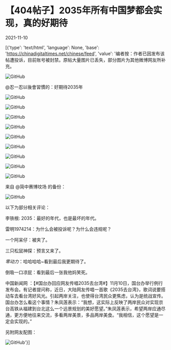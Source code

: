 # 【404帖子】2035年所有中国梦都会实现，真的好期待

2021-11-10

[{'type': 'text/html', 'language': None, 'base': 'https://chinadigitaltimes.net/chinese/feed', 'value': '编者按：作者已因发布该帖遭投诉，目前账号被封禁。原帖大量图片已丢失，部分图片为其他微博网友所补充。

![GitHub](https://chinadigitaltimes.net/chinese/files/2021/11/image-1636554648057.png)



@忍一忍以後會習慣的：好期待2035年

![GitHub](https://chinadigitaltimes.net/chinese/files/2021/11/image-1636554415633.png)

![GitHub](https://chinadigitaltimes.net/chinese/files/2021/11/image-1636554694521.png)

![GitHub](https://chinadigitaltimes.net/chinese/files/2021/11/image-1636554752667.png)

![GitHub](https://chinadigitaltimes.net/chinese/files/2021/11/image-1636554842408.png)

![GitHub](https://chinadigitaltimes.net/chinese/files/2021/11/image-1636554947037.png)

![GitHub](https://chinadigitaltimes.net/chinese/files/2021/11/image-1636554989999.png)

![GitHub](https://chinadigitaltimes.net/chinese/files/2021/11/image-1636555104224.png)

![GitHub](https://chinadigitaltimes.net/chinese/files/2021/11/image-1636555198285.png)

![GitHub](https://chinadigitaltimes.net/chinese/files/2021/11/image-1636555302925.png)



来自 @简中赛博坟场 的备份：

![GitHub](https://chinadigitaltimes.net/chinese/files/2021/11/image-1636596658778.png)

以下为部分相关评论：



李铁根: 2035：最好的年代，也是最坏的年代。

雷明1974214：为什么会被投诉呢？为什么会违规呢？

一个阿呆仔：被夹了。

三只松鼠神探：预言又来了。

_零动力_：哈哈哈哈~看到最后我更期待了。

倒吸一口凉屁：看到最后一张我他妈笑死。





中国新闻网 ：【#国台办回应网友传唱2035去台湾#】11月10日，国台办举行例行发布会。有记者提问称，近日，大陆网友传唱一首歌《2035去台湾》，歌词说要搭动车去看台湾好风光。引起两岸关注，也使得台湾民众更焦虑，认为是统战宣传。国台办怎么看这个事情？朱凤莲表示：“我想，这实际上反映了两岸民众对实现京台高铁从福建到台北这么一个远景规划的美好愿望。”朱凤莲表示，希望两岸应通尽通，更方便地往来交流，多看两岸美景，多品两岸美食。“我相信，这个愿望是一定会实现的。”







另附网友配图：

![GitHub](https://chinadigitaltimes.net/chinese/files/2021/11/image-1636555867719.png)'}]